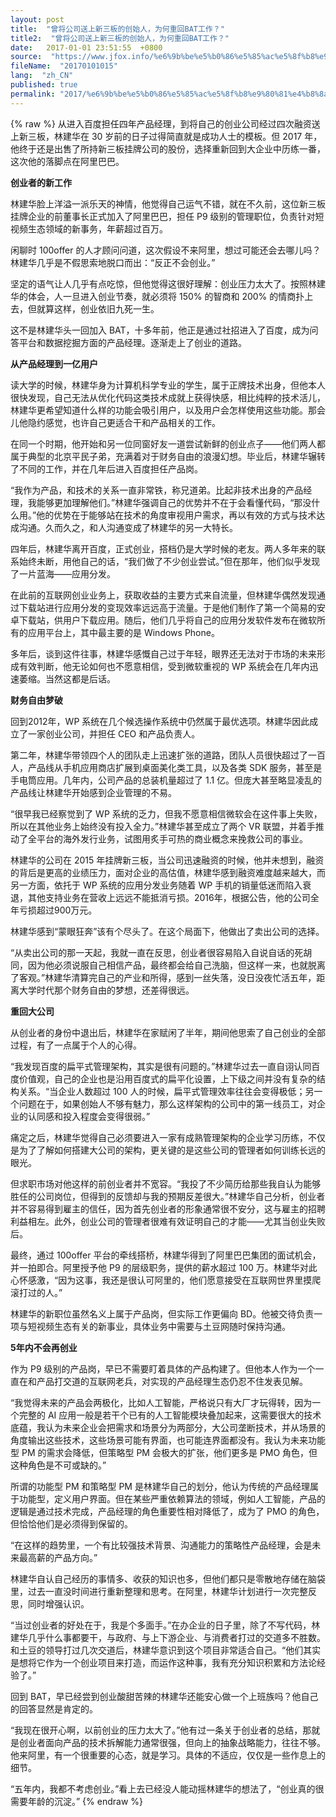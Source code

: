 ```yaml
---
layout: post
title:  "曾将公司送上新三板的创始人，为何重回BAT工作？"
title2:  "曾将公司送上新三板的创始人，为何重回BAT工作？"
date:   2017-01-01 23:51:55  +0800
source:  "https://www.jfox.info/%e6%9b%be%e5%b0%86%e5%85%ac%e5%8f%b8%e9%80%81%e4%b8%8a%e6%96%b0%e4%b8%89%e6%9d%bf%e7%9a%84%e5%88%9b%e5%a7%8b%e4%ba%ba-%e4%b8%ba%e4%bd%95%e9%87%8d%e5%9b%9ebat%e5%b7%a5%e4%bd%9c.html"
fileName:  "20170101015"
lang:  "zh_CN"
published: true
permalink: "2017/%e6%9b%be%e5%b0%86%e5%85%ac%e5%8f%b8%e9%80%81%e4%b8%8a%e6%96%b0%e4%b8%89%e6%9d%bf%e7%9a%84%e5%88%9b%e5%a7%8b%e4%ba%ba-%e4%b8%ba%e4%bd%95%e9%87%8d%e5%9b%9ebat%e5%b7%a5%e4%bd%9c.html"
---
```

{% raw %}
从进入百度担任四年产品经理，到将自己的创业公司经过四次融资送上新三板，林建华在 30 岁前的日子过得简直就是成功人士的模板。但 2017 年，他终于还是出售了所持新三板挂牌公司的股份，选择重新回到大企业中历练一番，这次他的落脚点在阿里巴巴。

**创业者的新工作**

林建华脸上洋溢一派乐天的神情，他觉得自己运气不错，就在不久前，这位新三板挂牌企业的前董事长正式加入了阿里巴巴，担任 P9 级别的管理职位，负责针对短视频生态领域的新事务，年薪超过百万。

闲聊时 100offer 的人才顾问问道，这次假设不来阿里，想过可能还会去哪儿吗？林建华几乎是不假思索地脱口而出：“反正不会创业。”

坚定的语气让人几乎有点吃惊，但他觉得这很好理解：创业压力太大了。按照林建华的体会，人一旦进入创业节奏，就必须将 150% 的智商和 200% 的情商扑上去，但就算这样，创业依旧九死一生。

这不是林建华头一回加入 BAT，十多年前，他正是通过社招进入了百度，成为问答平台和数据挖掘方面的产品经理。逐渐走上了创业的道路。

**从产品经理到一亿用户**

读大学的时候，林建华身为计算机科学专业的学生，属于正牌技术出身，但他本人很快发现，自己无法从优化代码这类技术成就上获得快感，相比纯粹的技术活儿，林建华更希望知道什么样的功能会吸引用户，以及用户会怎样使用这些功能。那会儿他隐约感觉，也许自己更适合干和产品相关的工作。

在同一个时期，他开始和另一位同窗好友一道尝试新鲜的创业点子——他们两人都属于典型的北京平民子弟，充满着对于财务自由的浪漫幻想。毕业后，林建华辗转了不同的工作，并在几年后进入百度担任产品岗。

“我作为产品，和技术的关系一直非常铁，称兄道弟。比起非技术出身的产品经理，我能够更加理解他们。”林建华强调自己的优势并不在于会看懂代码，“那没什么用。”他的优势在于能够站在技术的角度审视用户需求，再以有效的方式与技术达成沟通。久而久之，和人沟通变成了林建华的另一大特长。

四年后，林建华离开百度，正式创业，搭档仍是大学时候的老友。两人多年来的联系始终未断，用他自己的话，“我们做了不少创业尝试。”但在那年，他们似乎发现了一片蓝海——应用分发。

在此前的互联网创业业务上，获取收益的主要方式来自流量，但林建华偶然发现通过下载站进行应用分发的变现效率远远高于流量。于是他们制作了第一个简易的安卓下载站，供用户下载应用。随后，他们几乎将自己的应用分发软件发布在微软所有的应用平台上，其中最主要的是 Windows Phone。

多年后，谈到这件往事，林建华感慨自己过于年轻，眼界还无法对于市场的未来形成有效判断，他无论如何也不愿意相信，受到微软重视的 WP 系统会在几年内迅速萎缩。当然这都是后话。

**财务自由梦破**

回到2012年，WP 系统在几个候选操作系统中仍然属于最优选项。林建华因此成立了一家创业公司，并担任 CEO 和产品负责人。

第二年，林建华带领四个人的团队走上迅速扩张的道路，团队人员很快超过了一百人，产品线从手机应用商店扩展到桌面美化类工具，以及各类 SDK 服务，甚至是手电筒应用。几年内，公司产品的总装机量超过了 1.1 亿。但庞大甚至略显凌乱的产品线让林建华开始感到企业管理的不易。

“很早我已经察觉到了 WP 系统的乏力，但我不愿意相信微软会在这件事上失败，所以在其他业务上始终没有投入全力。”林建华甚至成立了两个 VR 联盟，并着手推动了全平台的海外发行业务，试图用炙手可热的商业概念来挽救公司的事业。

林建华的公司在 2015 年挂牌新三板，当公司迅速融资的时候，他并未想到，融资的背后是更高的业绩压力，面对企业的高估值，林建华感到融资难度越来越大，而另一方面，依托于 WP 系统的应用分发业务随着 WP 手机的销量低迷而陷入衰退，其他支持业务在营收上远远不能抵消亏损。2016年，根据公告，他的公司全年亏损超过900万元。

林建华感到“蒙眼狂奔”该有个尽头了。在这个局面下，他做出了卖出公司的选择。

“从卖出公司的那一天起，我就一直在反思，创业者很容易陷入自说自话的死胡同，因为他必须说服自己相信产品，最终都会给自己洗脑，但这样一来，也就脱离了客观。”林建华清算完自己的产业和所得，感到一丝失落，没日没夜忙活五年，距离大学时代那个财务自由的梦想，还差得很远。

**重回大公司**

从创业者的身份中退出后，林建华在家赋闲了半年，期间他思索了自己创业的全部过程，有了一点属于个人的心得。

“我发现百度的扁平式管理架构，其实是很有问题的。”林建华过去一直自诩认同百度价值观，自己的企业也是沿用百度式的扁平化设置，上下级之间并没有复杂的结构关系。“当企业人数超过 100 人的时候，扁平式管理效率往往会变得极低；另一个问题在于，如果创始人不够有魅力，那么这样架构的公司中的第一线员工，对企业的认同感和投入程度会变得很弱。”

痛定之后，林建华觉得自己必须要进入一家有成熟管理架构的企业学习历练，不仅是为了了解如何搭建大公司的架构，更关键的是这些公司的管理者如何训练长远的眼光。

但求职市场对他这样的前创业者并不宽容。“我投了不少简历给那些我自认为能够胜任的公司岗位，但得到的反馈却与我的预期反差很大。”林建华自己分析，创业者并不容易得到雇主的信任，因为首先创业者的形象通常很不安分，这与雇主的招聘利益相左。此外，创业公司的管理者很难有效证明自己的才能——尤其当创业失败后。

最终，通过 100offer 平台的牵线搭桥，林建华得到了阿里巴巴集团的面试机会，并一拍即合。阿里授予他 P9 的层级职务，提供的薪水超过 100 万。林建华对此心怀感激，“因为这事，我还是很认可阿里的，他们愿意接受在互联网世界里摸爬滚打过的人。”

林建华的新职位虽然名义上属于产品岗，但实际工作更偏向 BD。他被交待负责一项与短视频生态有关的新事业，具体业务中需要与土豆网随时保持沟通。

**5年内不会再创业**

作为 P9 级别的产品岗，早已不需要盯着具体的产品构建了。但他本人作为一个一直在和产品打交道的互联网老兵，对实现的产品经理生态仍忍不住发表见解。

“我觉得未来的产品会两极化，比如人工智能，严格说只有大厂才玩得转，因为一个完整的 AI 应用一般是若干个已有的人工智能模块叠加起来，这需要很大的技术底蕴，我认为未来企业会把需求和场景分为两部分，大公司垄断技术，并从场景的角度输出这些技术，这些场景可能有界面，也可能连界面都没有。我认为未来功能型 PM 的需求会降低，但策略型 PM 会极大的扩张，他们更多是 PMO 角色，但这种角色是不可或缺的。”

所谓的功能型 PM 和策略型 PM 是林建华自己的划分，他认为传统的产品经理属于功能型，定义用户界面。但在某些严重依赖算法的领域，例如人工智能，产品的逻辑是通过技术完成，产品经理的角色重要性相对降低了，成为了 PMO 的角色，但恰恰他们是必须得到保留的。

“在这样的趋势里，一个有比较强技术背景、沟通能力的策略性产品经理，会是未来最高薪的产品方向。”

林建华自认自己经历的事情多、收获的知识也多，但他们都只是零散地存储在脑袋里，过去一直没时间进行重新整理和思考。在阿里，林建华计划进行一次完整反思，同时增强认识。

“当过创业者的好处在于，我是个多面手。”在办企业的日子里，除了不写代码，林建华几乎什么事都要干，与政府、与上下游企业、与消费者打过的交道多不胜数。和土豆的领导打过几次交道后，林建华意识到这个项目非常适合自己。“他们其实是想将它作为一个创业项目来打造，而运作这种事，我有充分知识积累和方法论经验了。”

回到 BAT，早已经尝到创业酸甜苦辣的林建华还能安心做一个上班族吗？他自己的回答显然是肯定的。

“我现在很开心啊，以前创业的压力太大了。”他有过一条关于创业者的总结，那就是创业者面向产品的技术拆解能力通常很强，但向上的抽象战略能力，往往不够。他来阿里，有一个很重要的心态，就是学习。具体的不适应，仅仅是一些作息上的细节。

“五年内，我都不考虑创业。”看上去已经没人能动摇林建华的想法了，“创业真的很需要年龄的沉淀。”
{% endraw %}
